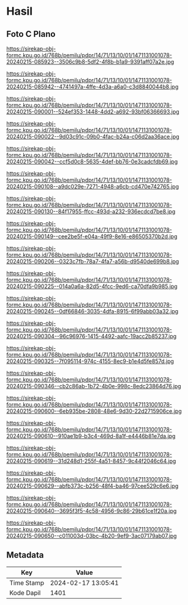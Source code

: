 # Hasil

## Foto C Plano

https://sirekap-obj-formc.kpu.go.id/768b/pemilu/pdpr/14/71/13/10/01/1471131001078-20240215-085923--3506c9b8-5df2-4f8b-b1a9-9391aff07a2e.jpg

https://sirekap-obj-formc.kpu.go.id/768b/pemilu/pdpr/14/71/13/10/01/1471131001078-20240215-085942--4741497a-4ffe-4d3a-a6a0-c3d8840044b8.jpg

https://sirekap-obj-formc.kpu.go.id/768b/pemilu/pdpr/14/71/13/10/01/1471131001078-20240215-090001--524ef353-1448-4dd2-a692-93bf06366693.jpg

https://sirekap-obj-formc.kpu.go.id/768b/pemilu/pdpr/14/71/13/10/01/1471131001078-20240215-090022--9d03c91c-09b0-4fac-b24a-c06d2aa36ace.jpg

https://sirekap-obj-formc.kpu.go.id/768b/pemilu/pdpr/14/71/13/10/01/1471131001078-20240215-090042--ccf5d0c8-5635-4def-bb76-0e3cadcfdb69.jpg

https://sirekap-obj-formc.kpu.go.id/768b/pemilu/pdpr/14/71/13/10/01/1471131001078-20240215-090108--a9dc029e-7271-4948-a6cb-cd470e742765.jpg

https://sirekap-obj-formc.kpu.go.id/768b/pemilu/pdpr/14/71/13/10/01/1471131001078-20240215-090130--84f17955-ffcc-493d-a232-936ecdcd7be8.jpg

https://sirekap-obj-formc.kpu.go.id/768b/pemilu/pdpr/14/71/13/10/01/1471131001078-20240215-090149--cee2be5f-e04a-49f9-8e16-e86505370b2d.jpg

https://sirekap-obj-formc.kpu.go.id/768b/pemilu/pdpr/14/71/13/10/01/1471131001078-20240215-090206--0323c7fb-78a7-4fa7-a56b-d9540de699b8.jpg

https://sirekap-obj-formc.kpu.go.id/768b/pemilu/pdpr/14/71/13/10/01/1471131001078-20240215-090225--014a0a6a-82d5-4fcc-9ed6-ca70dfa9b985.jpg

https://sirekap-obj-formc.kpu.go.id/768b/pemilu/pdpr/14/71/13/10/01/1471131001078-20240215-090245--0df66846-3035-4dfa-8915-6f99abb03a32.jpg

https://sirekap-obj-formc.kpu.go.id/768b/pemilu/pdpr/14/71/13/10/01/1471131001078-20240215-090304--96c96976-1415-4492-aafc-19acc2b85237.jpg

https://sirekap-obj-formc.kpu.go.id/768b/pemilu/pdpr/14/71/13/10/01/1471131001078-20240215-090325--7f095114-974c-4155-8ec9-b1e4d5fe857d.jpg

https://sirekap-obj-formc.kpu.go.id/768b/pemilu/pdpr/14/71/13/10/01/1471131001078-20240215-090346--cb2c86ab-1b72-4b0e-998c-8edc23864d76.jpg

https://sirekap-obj-formc.kpu.go.id/768b/pemilu/pdpr/14/71/13/10/01/1471131001078-20240215-090600--6eb935be-2808-48e6-9d30-22d2715906ce.jpg

https://sirekap-obj-formc.kpu.go.id/768b/pemilu/pdpr/14/71/13/10/01/1471131001078-20240215-090610--910ae1b9-b3c4-469d-8a1f-e4446b81e7da.jpg

https://sirekap-obj-formc.kpu.go.id/768b/pemilu/pdpr/14/71/13/10/01/1471131001078-20240215-090619--31d248d1-255f-4a51-8457-9c44f2046c64.jpg

https://sirekap-obj-formc.kpu.go.id/768b/pemilu/pdpr/14/71/13/10/01/1471131001078-20240215-090629--abfb373c-b256-48f4-ba46-97cee529c6e6.jpg

https://sirekap-obj-formc.kpu.go.id/768b/pemilu/pdpr/14/71/13/10/01/1471131001078-20240215-090640--3695f3f5-4c58-4956-9c86-29b61ce1f20a.jpg

https://sirekap-obj-formc.kpu.go.id/768b/pemilu/pdpr/14/71/13/10/01/1471131001078-20240215-090650--c011003d-03bc-4b20-9ef9-3ac07179ab07.jpg


## Metadata

| Key        | Value               |
| ---------- | ------------------- |
| Time Stamp | 2024-02-17 13:05:41 |
| Kode Dapil | 1401                |



